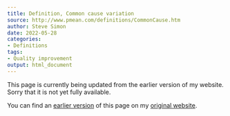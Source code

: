 ```yaml
---
title: Definition, Common cause variation
source: http://www.pmean.com/definitions/CommonCause.htm
author: Steve Simon
date: 2022-05-28
categories:
- Definitions
tags:
- Quality improvement
output: html_document
---
```


This page is currently being updated from the earlier version of my website. Sorry that it is not yet fully available.

<!---More--->


You can find an [earlier version][sim1] of this page on my [original website][sim2].

[sim1]: http://www.pmean.com/definitions/CommonCause.htm
[sim2]: http://www.pmean.com/original_site.html

